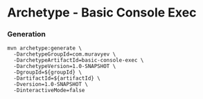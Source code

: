 # Archetype - Basic Console Exec

### Generation

```
mvn archetype:generate \
  -DarchetypeGroupId=com.muravyev \
  -DarchetypeArtifactId=basic-console-exec \
  -DarchetypeVersion=1.0-SNAPSHOT \
  -DgroupId=${groupId} \
  -DartifactId=${artifactId} \
  -Dversion=1.0-SNAPSHOT \
  -DinteractiveMode=false
```
